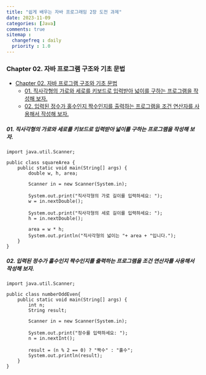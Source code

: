 ```yaml
---
title: "쉽게 배우는 자바 프로그래밍 2장 도전 과제"
date: 2023-11-09
categories: [Java]
comments: true
sitemap :
  changefreq : daily
  priority : 1.0
---
```


### Chapter 02. 자바 프로그램 구조와 기초 문법

- [Chapter 02. 자바 프로그램 구조와 기초 문법](#chapter-02-자바-프로그램-구조와-기초-문법)
    - [01. 직사각형의 가로와 세로를 키보드로 입력받아 넓이를 구하는 프로그램을 작성해 보자.](#01-직사각형의-가로와-세로를-키보드로-입력받아-넓이를-구하는-프로그램을-작성해-보자)
    - [02. 입력된 정수가 홀수인지 짝수인지를 출력하는 프로그램을 조건 연산자를 사용해서 작성해 보자.](#02-입력된-정수가-홀수인지-짝수인지를-출력하는-프로그램을-조건-연산자를-사용해서-작성해-보자)

##### 01. 직사각형의 가로와 세로를 키보드로 입력받아 넓이를 구하는 프로그램을 작성해 보자.

```
import java.util.Scanner;

public class squareArea {
	public static void main(String[] args) {
		double w, h, area;
		
		Scanner in = new Scanner(System.in);
		
		System.out.print("직사각형의 가로 길이를 입력하세요: ");
		w = in.nextDouble();
		
		System.out.print("직사각형의 세로 길이를 입력하세요: ");
		h = in.nextDouble();
		
		area = w * h;
		System.out.println("직사각형의 넓이는 "+ area + "입니다.");
	}
}
```

##### 02. 입력된 정수가 홀수인지 짝수인지를 출력하는 프로그램을 조건 연산자를 사용해서 작성해 보자.

```
import java.util.Scanner;

public class numberOddEven{
	public static void main(String[] args) {
		int n;
		String result;
		
		Scanner in = new Scanner(System.in);
		
		System.out.print("정수를 입력하세요: ");
		n = in.nextInt();
		
		result = (n % 2 == 0) ? "짝수" : "홀수";
		System.out.println(result);
	}
}
```
